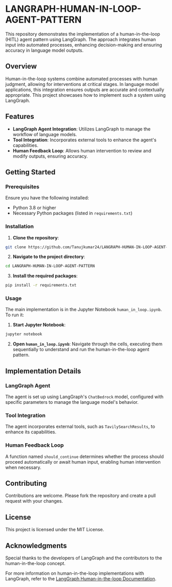 
# LANGRAPH-HUMAN-IN-LOOP-AGENT-PATTERN

This repository demonstrates the implementation of a human-in-the-loop (HITL) agent pattern using LangGraph. 
The approach integrates human input into automated processes, enhancing decision-making and ensuring accuracy in language model outputs.

## Overview

Human-in-the-loop systems combine automated processes with human judgment, allowing for interventions at critical stages. 
In language model applications, this integration ensures outputs are accurate and contextually appropriate. 
This project showcases how to implement such a system using LangGraph.

## Features

- **LangGraph Agent Integration**: Utilizes LangGraph to manage the workflow of language models.
- **Tool Integration**: Incorporates external tools to enhance the agent's capabilities.
- **Human Feedback Loop**: Allows human intervention to review and modify outputs, ensuring accuracy.

## Getting Started

### Prerequisites

Ensure you have the following installed:

- Python 3.8 or higher
- Necessary Python packages (listed in `requirements.txt`)

### Installation

1. **Clone the repository**:

```bash
git clone https://github.com/Tanujkumar24/LANGRAPH-HUMAN-IN-LOOP-AGENT-PATTERN.git
```

2. **Navigate to the project directory**:

```bash
cd LANGRAPH-HUMAN-IN-LOOP-AGENT-PATTERN
```

3. **Install the required packages**:

```bash
pip install -r requirements.txt
```

### Usage

The main implementation is in the Jupyter Notebook `human_in_loop.ipynb`.
To run it:

1. **Start Jupyter Notebook**:

```bash
jupyter notebook
```

2. **Open `human_in_loop.ipynb`**: Navigate through the cells, executing them sequentially to understand and run the human-in-the-loop agent pattern.

## Implementation Details

### LangGraph Agent

The agent is set up using LangGraph's `ChatBedrock` model, configured with specific parameters to manage the language model's behavior.

### Tool Integration

The agent incorporates external tools, such as `TavilySearchResults`, to enhance its capabilities.

### Human Feedback Loop

A function named `should_continue` determines whether the process should proceed automatically or await human input, enabling human intervention when necessary.

## Contributing

Contributions are welcome. Please fork the repository and create a pull request with your changes.

## License

This project is licensed under the MIT License.

## Acknowledgments

Special thanks to the developers of LangGraph and the contributors to the human-in-the-loop concept.

For more information on human-in-the-loop implementations with LangGraph, refer to the [LangGraph Human-in-the-loop Documentation](https://langchain-ai.github.io/langgraph/concepts/human_in_the_loop/).
